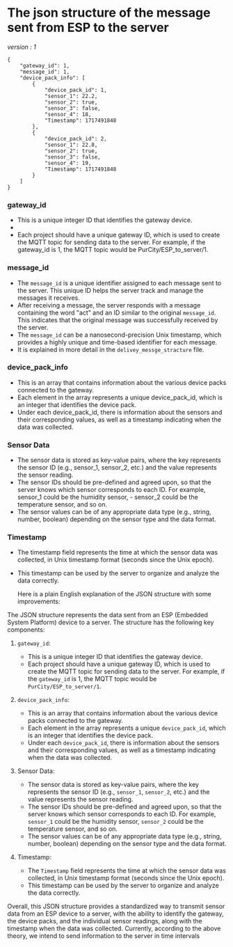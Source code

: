 
# The json structure of the message sent from ESP to the server
_version : 1_

```
{
    "gateway_id": 1,
    "message_id": 1,
    "device_pack_info": [
        {
            "device_pack_id": 1,
            "sensor_1": 22.2,
            "sensor_2": true,
            "sensor_3": false,
            "sensor_4": 18,
            "Timestamp": 1717491848
        },
        {
            "device_pack_id": 2,
            "sensor_1": 22.8,
            "sensor_2": true,
            "sensor_3": false,
            "sensor_4": 19,
            "Timestamp": 1717491848
        }
    ]
}
```




### gateway_id
- This is a unique integer ID that identifies the gateway device.
- 
- Each project should have a unique gateway ID, which is used to create the MQTT topic for sending data to the server. For example, if the gateway_id is 1, the MQTT topic would be PurCity/ESP_to_server/1.

### message_id

- The `message_id` is a unique identifier assigned to each message sent to the server. This unique ID helps the server track and manage the messages it receives.
- After receiving a message, the server responds with a message containing the word "act" and an ID similar to the original `message_id`. This indicates that the original message was successfully received by the server.
- The `message_id` can be a nanosecond-precision Unix timestamp, which provides a highly unique and time-based identifier for each message.
- It is explained in more detail in the `delivey_messge_stracture` file.

### device_pack_info
- This is an array that contains information about the various device packs connected to the gateway.
- Each element in the array represents a unique device_pack_id, which is an integer that identifies the device pack.
- Under each device_pack_id, there is information about the sensors and their corresponding values, as well as a timestamp indicating when the data was collected.

### Sensor Data
- The sensor data is stored as key-value pairs, where the key represents the sensor ID (e.g., sensor_1, sensor_2, etc.) and the value represents the sensor reading.
- The sensor IDs should be pre-defined and agreed upon, so that the server knows which sensor corresponds to each ID. For example, sensor_1 could be the humidity sensor, - sensor_2 could be the temperature sensor, and so on.
- The sensor values can be of any appropriate data type (e.g., string, number, boolean) depending on the sensor type and the data format.

### Timestamp
- The timestamp field represents the time at which the sensor data was collected, in Unix timestamp format (seconds since the Unix epoch).
- This timestamp can be used by the server to organize and analyze the data correctly.


  Here is a plain English explanation of the JSON structure with some improvements:

The JSON structure represents the data sent from an ESP (Embedded System Platform) device to a server. The structure has the following key components:

1. `gateway_id`:
   - This is a unique integer ID that identifies the gateway device.
   - Each project should have a unique gateway ID, which is used to create the MQTT topic for sending data to the server. For example, if the `gateway_id` is 1, the MQTT topic would be `PurCity/ESP_to_server/1`.

2. `device_pack_info`:
   - This is an array that contains information about the various device packs connected to the gateway.
   - Each element in the array represents a unique `device_pack_id`, which is an integer that identifies the device pack.
   - Under each `device_pack_id`, there is information about the sensors and their corresponding values, as well as a timestamp indicating when the data was collected.

3. Sensor Data:
   - The sensor data is stored as key-value pairs, where the key represents the sensor ID (e.g., `sensor_1`, `sensor_2`, etc.) and the value represents the sensor reading.
   - The sensor IDs should be pre-defined and agreed upon, so that the server knows which sensor corresponds to each ID. For example, `sensor_1` could be the humidity sensor, `sensor_2` could be the temperature sensor, and so on.
   - The sensor values can be of any appropriate data type (e.g., string, number, boolean) depending on the sensor type and the data format.

4. Timestamp:
   - The `Timestamp` field represents the time at which the sensor data was collected, in Unix timestamp format (seconds since the Unix epoch).
   - This timestamp can be used by the server to organize and analyze the data correctly.

Overall, this JSON structure provides a standardized way to transmit sensor data from an ESP device to a server, with the ability to identify the gateway, the device packs, and the individual sensor readings, along with the timestamp when the data was collected.
Currently, according to the above theory, we intend to send information to the server in time intervals


